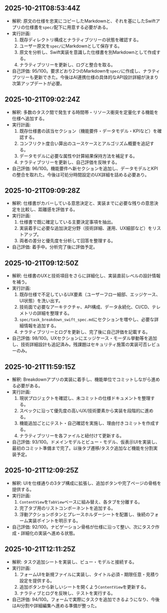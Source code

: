 ## 2025-10-21T08:53:44Z
- 解釈: 原文の仕様を忠実にコピーしたMarkdownと、それを基にしたSwiftアプリの仕様書を`spec/`配下に用意する必要がある。
- 実行計画:
  1. 既存ディレクトリ構成とナラティブツリーの状態を確認する。
  2. ユーザー原文を`spec/`にMarkdownとして保存する。
  3. 原文を分析し、Swift実装を意識した仕様書を別Markdownとして作成する。
  4. ナラティブツリーを更新し、ログと整合を取る。
- 自己評価: 95/100。要求どおり2つのMarkdownを`spec/`に作成し、ナラティブツリーも更新できた。今後はAI連携仕様の具体的なAPI設計詳細が決まり次第アップデートが必要。

## 2025-10-21T09:02:24Z
- 解釈: 多数のタスク間で発生する時間帯・リソース衝突を定量化する機能を仕様へ追加する。
- 実行計画:
  1. 既存仕様書の該当セクション（機能要件・データモデル・KPIなど）を確認する。
  2. コンフリクト度合い算出のユースケースとアルゴリズム概要を追記する。
  3. データモデルに必要な属性や計算結果保持方法を補足する。
  4. ナラティブツリーを更新し、自己評価を反映する。
- 自己評価: 96/100。機能要件へ新セクションを追加し、データモデルとKPIの整合を取れた。今後は可処分時間設定のUX詳細を詰める必要あり。

## 2025-10-21T09:09:28Z
- 解釈: 仕様書がカバーしている意思決定と、実装までに必要な残りの意思決定を比較し、距離感を評価する。
- 実行計画:
  1. 仕様書で既に確定している主要決定事項を抽出。
  2. 実装着手に必要な追加決定分野（技術詳細、運用、UX細部など）をリストアップ。
  3. 両者の差分と優先度を分析して回答を整理する。
- 自己評価: 着手中。分析完了後に評価予定。

## 2025-10-21T09:12:50Z
- 解釈: 仕様書のUXと技術項目をさらに詳細化し、実装直前レベルの設計情報を補う。
- 実行計画:
  1. 既存仕様で不足しているUX要素（ユーザーフロー細部、エッジケース、UI状態）を洗い出す。
  2. 技術面で必要なアーキテクチャ、API構成、データ永続化、CI/CD、テレメトリの詳細を整理する。
  3. `spec/task_breakdown_swift_spec.md`にセクションを増やし、必要な詳細情報を追加する。
  4. ナラティブツリーとログを更新し、完了後に自己評価を記載する。
- 自己評価: 98/100。UXセクションにエッジケース・モーダル挙動等を追加し、技術詳細設計も追記済み。残課題はセキュリティ施策の実装可否レビューのみ。

## 2025-10-21T11:59:15Z
- 解釈: Breakdownアプリの実装に着手し、機能単位でコミットしながら進める必要がある。
- 実行計画:
  1. 現状プロジェクトを確認し、未コミットの仕様ドキュメントを整理する。
  2. スペックに沿って優先度の高いUX/技術要素から実装を段階的に進める。
  3. 機能追加ごとにテスト・自己確認を実施し、理由付きコミットを作成する。
  4. ナラティブツリーを各ファイルと紐付けて更新する。
- 自己評価: 93/100。ドメインモデルとビュー・モデル、仮表示UIを実装し、最初のコミット準備まで完了。以後タブ遷移/タスク追加など機能を分割実装予定。

## 2025-10-21T12:09:25Z
- 解釈: UIを仕様通りの3タブ構成に拡張し、追加ボタンや完了ページの骨格を提供する。
- 実行計画:
  1. `ContentView`を`TabView`ベースに組み替え、各タブを分離する。
  2. 完了タブ用のリストコンポーネントを追加する。
  3. 浮動アクションボタンとプレースホルダーシートを配置し、後続のフォーム実装ポイントを明示する。
- 自己評価: 92/100。ナビゲーション骨格が仕様に沿って整い、次にタスク作成・詳細化の実装へ進める状態。

## 2025-10-21T12:11:25Z
- 解釈: タスク追加シートを実装し、ビュー・モデルと接続する。
- 実行計画:
  1. フォームUIを新規ファイルに実装し、タイトル必須・期限任意・見積り設定を提供する。
  2. 追加ボタンから新しいシートを開くよう`ContentView`を更新する。
  3. ナラティブとログを反映し、テストを実行する。
- 自己評価: 94/100。フォームで実際にタスクを追加できるようになり、今後はAI分割や詳細編集へ進める準備が整った。
